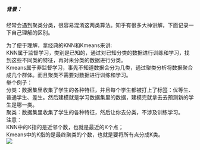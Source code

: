 ##### 背景：
经常会遇到聚类分类，很容易混淆这两类算法。知乎有很多大神讲解，下面记录一下自己理解的区别。    
>
为了便于理解，拿经典的KNN和Kmeans来讲:  
KNN属于监督学习，类别是已知的，通过对已知分类的数据进行训练和学习，找到这些不同类的特征，再对未分类的数据进行分类。  
Kmeans属于非监督学习，事先不知道数据会分为几类，通过聚类分析将数据聚合成几个群体。而且聚类不需要对数据进行训练和学习。  
举个例子：  
分类：数据集里收集了学生的各种特征，并且每个学生都被打上了标签：优等生、普通学生、差生。然后建模就是学习数据集里的数据，建模完就拿去去预测新的学生是哪一类。  
聚类：数据集里收集了学生的各种特征，然后让你去分类，不涉及训练学习。  
注意：  
KNN中的K指的是近邻个数，也就是最近的K个点；  
Kmeans中的K指的是最终聚类的个数，也就是要将所有点分成K类。  
![](https://ss0.bdstatic.com/70cFvHSh_Q1YnxGkpoWK1HF6hhy/it/u=3782765150,1637116088&fm=26&gp=0.jpg)
